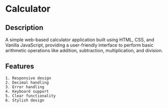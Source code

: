 # Calculator
## Description
A simple web-based calculator application built using HTML, CSS, and Vanilla JavaScript, providing a user-friendly interface to perform basic arithmetic operations like addition, subtraction, multiplication, and division.
## Features
```
1. Responsive design
2. Decimal handling
3. Error handling
4. Keyboard support
5. Clear functionality
6. Stylish design
```
